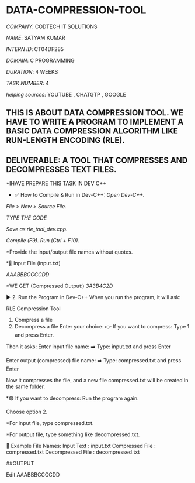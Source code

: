 # DATA-COMPRESSION-TOOL

*COMPANY*: CODTECH IT SOLUTIONS

*NAME*: SATYAM KUMAR

*INTERN ID*: CT04DF285

*DOMAIN*: C PROGRAMMING

*DURATION*: 4 WEEKS 

*TASK NUMBER*: 4

*helping sources*: YOUTUBE , CHATGTP , GOOGLE 

## THIS IS ABOUT DATA COMPRESSION TOOL. WE HAVE TO WRITE  A PROGRAM TO IMPLEMENT A BASIC DATA COMPRESSION ALGORITHM LIKE RUN-LENGTH ENCODING (RLE).

## DELIVERABLE: A TOOL THAT COMPRESSES AND DECOMPRESSES TEXT FILES.

*IHAVE PREPARE THIS TASK IN DEV C++
* ✅ How to Compile & Run in Dev-C++:
*Open Dev-C++.*

*File > New > Source File.*

*TYPE THE CODE* 

*Save as rle_tool_dev.cpp.*

*Compile (F9). Run (Ctrl + F10).*

*Provide the input/output file names without quotes.

*🔎 Input File (input.txt)

*AAABBBCCCCDD*

*WE GET (Compressed Output:)
*3A3B4C2D*


▶️ 2. Run the Program in Dev-C++
When you run the program, it will ask:

RLE Compression Tool
1. Compress a file
2. Decompress a file
Enter your choice:
👉 If you want to compress:
Type 1 and press Enter.

Then it asks:
Enter input file name:
➡️ Type: input.txt and press Enter

Enter output (compressed) file name:
➡️ Type: compressed.txt and press Enter

Now it compresses the file, and a new file compressed.txt will be created in the same folder.

*🟢 If you want to decompress:
Run the program again.

Choose option 2.

*For input file, type compressed.txt.

*For output file, type something like decompressed.txt.

📁 Example File Names:
Input Text :	input.txt
Compressed File :	compressed.txt
Decompressed File :	decompressed.txt





##OUTPUT





Edit
AAABBBCCCCDD


